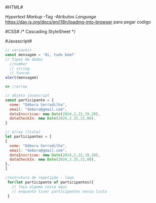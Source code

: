#HTML#

*Hypertext*
*Markup*
-Tag
-Atributos
*Language*
https://day.js.org/docs/en/i18n/loading-into-browser para pegar codigo 


#CSS#
/* Cascading StyleSheet */ 

#Javascript#
```js
// variaveis
const mensagem = 'Oi, tudo bem?'
// tipos de dados
  //number
  // string
  // funcao
alert(mensagem)

=> //arrow

// objeto javascript 
const participante = {
  nome: "Débora Serradilha",
  email: "debora@gmail.com",
  dataInscricao: new Date(2024,2,22,19,20),
  dataCheckIn: new Date(2024,2.25,22,00),
}

// array (lista)
let participantes = [
{
  nome: "Débora Serradilha",
  email: "debora@gmail.com",
  dataInscricao: new Date(2024,2,22,19,20),
  dataCheckIn: new Date(2024,2.25,22,00),
},
]

//estrutura de repetição - loop
 for(let participante of participantes){
   // faça alguma coisa aqui
   // enquanto tiver participantes nessa lista
 }
